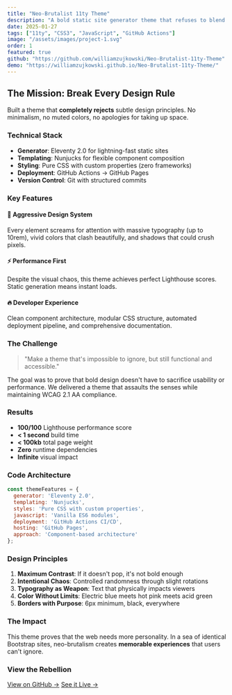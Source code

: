 ```yaml
---
title: "Neo-Brutalist 11ty Theme"
description: "A bold static site generator theme that refuses to blend in"
date: 2025-01-27
tags: ["11ty", "CSS3", "JavaScript", "GitHub Actions"]
image: "/assets/images/project-1.svg"
order: 1
featured: true
github: "https://github.com/williamzujkowski/Neo-Brutalist-11ty-Theme"
demo: "https://williamzujkowski.github.io/Neo-Brutalist-11ty-Theme/"
---
```


## The Mission: Break Every Design Rule

Built a theme that **completely rejects** subtle design principles. No minimalism, no muted colors, no apologies for taking up space.

### Technical Stack

- **Generator**: Eleventy 2.0 for lightning-fast static sites
- **Templating**: Nunjucks for flexible component composition
- **Styling**: Pure CSS with custom properties (zero frameworks)
- **Deployment**: GitHub Actions → GitHub Pages
- **Version Control**: Git with structured commits

### Key Features

#### 🎨 Aggressive Design System
Every element screams for attention with massive typography (up to 10rem), vivid colors that clash beautifully, and shadows that could crush pixels.

#### ⚡ Performance First
Despite the visual chaos, this theme achieves perfect Lighthouse scores. Static generation means instant loads.

#### 🔥 Developer Experience
Clean component architecture, modular CSS structure, automated deployment pipeline, and comprehensive documentation.

### The Challenge

> "Make a theme that's impossible to ignore, but still functional and accessible."

The goal was to prove that bold design doesn't have to sacrifice usability or performance. We delivered a theme that assaults the senses while maintaining WCAG 2.1 AA compliance.

### Results

- **100/100** Lighthouse performance score
- **< 1 second** build time
- **< 100kb** total page weight
- **Zero** runtime dependencies
- **Infinite** visual impact

### Code Architecture

```javascript
const themeFeatures = {
  generator: 'Eleventy 2.0',
  templating: 'Nunjucks',
  styles: 'Pure CSS with custom properties',
  javascript: 'Vanilla ES6 modules',
  deployment: 'GitHub Actions CI/CD',
  hosting: 'GitHub Pages',
  approach: 'Component-based architecture'
};
```

### Design Principles

1. **Maximum Contrast**: If it doesn't pop, it's not bold enough
2. **Intentional Chaos**: Controlled randomness through slight rotations
3. **Typography as Weapon**: Text that physically impacts viewers
4. **Color Without Limits**: Electric blue meets hot pink meets acid green
5. **Borders with Purpose**: 6px minimum, black, everywhere

### The Impact

This theme proves that the web needs more personality. In a sea of identical Bootstrap sites, neo-brutalism creates **memorable experiences** that users can't ignore.

### View the Rebellion

[View on GitHub →](https://github.com/williamzujkowski/Neo-Brutalist-11ty-Theme)
[See it Live →](https://williamzujkowski.github.io/Neo-Brutalist-11ty-Theme/)